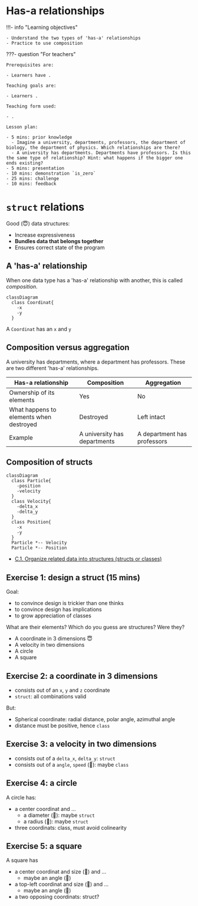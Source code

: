 # Has-a relationships

!!!- info "Learning objectives"

    - Understand the two types of 'has-a' relationships
    - Practice to use composition

???- question "For teachers"

    Prerequisites are:

    - Learners have .

    Teaching goals are:

    - Learners .

    Teaching form used:

    - .

    Lesson plan:

    - 5 mins: prior knowledge
      - Imagine a university, departments, professors, the department of biology, the department of physics. Which relationships are there?
      - A university has departments. Departments have professors. Is this the same type of relationship? Hint: what happens if the bigger one ends existing?
    - 5 mins: presentation
    - 10 mins: demonstration `is_zero`
    - 25 mins: challenge
    - 10 mins: feedback

# `struct` relations

Good (:innocent:) data structures:

-   Increase expressiveness
-   **Bundles data that belongs together**
-   Ensures correct state of the program

## A 'has-a' relationship

When one data type has a 'has-a' relationship with another, this is called *composition*.

```mermaid
classDiagram
  class Coordinat{
    -x
    -y
  }
```

A `Coordinat` has an `x` and `y`

## Composition versus aggregation

A university has departments, where a department has professors.
These are two different 'has-a' relationships.

Has-a relationship                     |Composition                 |Aggregation
---------------------------------------|----------------------------|---------------------------
Ownership of its elements              |Yes                         |No
What happens to elements when destroyed|Destroyed                   |Left intact
Example                                |A university has departments|A department has professors

## Composition of structs

```mermaid
classDiagram
  class Particle{
    -position
    -velocity
  }
  class Velocity{
    -delta_x
    -delta_y
  }
  class Position{
    -x
    -y
  }
  Particle *-- Velocity
  Particle *-- Position
```

-   [C.1. Organize related data into structures (structs or classes)](https://isocpp.github.io/CppCoreGuidelines/CppCoreGuidelines#Rc-org)

## Exercise 1: design a struct (15 mins)

Goal:

-   to convince design is trickier than one thinks
-   to convince design has implications
-   to grow appreciation of classes

What are their elements? Which do you guess are structures? Were they?

-   A coordinate in 3 dimensions :innocent:
-   A velocity in two dimensions
-   A circle
-   A square

## Exercise 2: a coordinate in 3 dimensions

-   consists out of an `x`, `y` and `z` coordinate
-   `struct`: all combinations valid

But:

-   Spherical coordinate: radial distance, polar angle, azimuthal angle
-   distance must be positive, hence `class`

## Exercise 3: a velocity in two dimensions

-   consists out of a `delta_x`, `delta_y`: `struct`
-   consists out of a `angle`, `speed` (:monocle_face:): maybe `class`

## Exercise 4: a circle

A circle has:

-   a center coordinat and ...
    -   a diameter (:monocle_face:): maybe `struct`
    -   a radius (:monocle_face:): maybe `struct`
-   three coordinats: class, must avoid colinearity

## Exercise 5: a square

A square has

-   a center coordinat and size (:monocle_face:) and ...
    -   maybe an angle (:monocle_face:)
-   a top-left coordinat and size (:monocle_face:) and ...
    -   maybe an angle (:monocle_face:)
-   a two opposing coordinats: struct?

